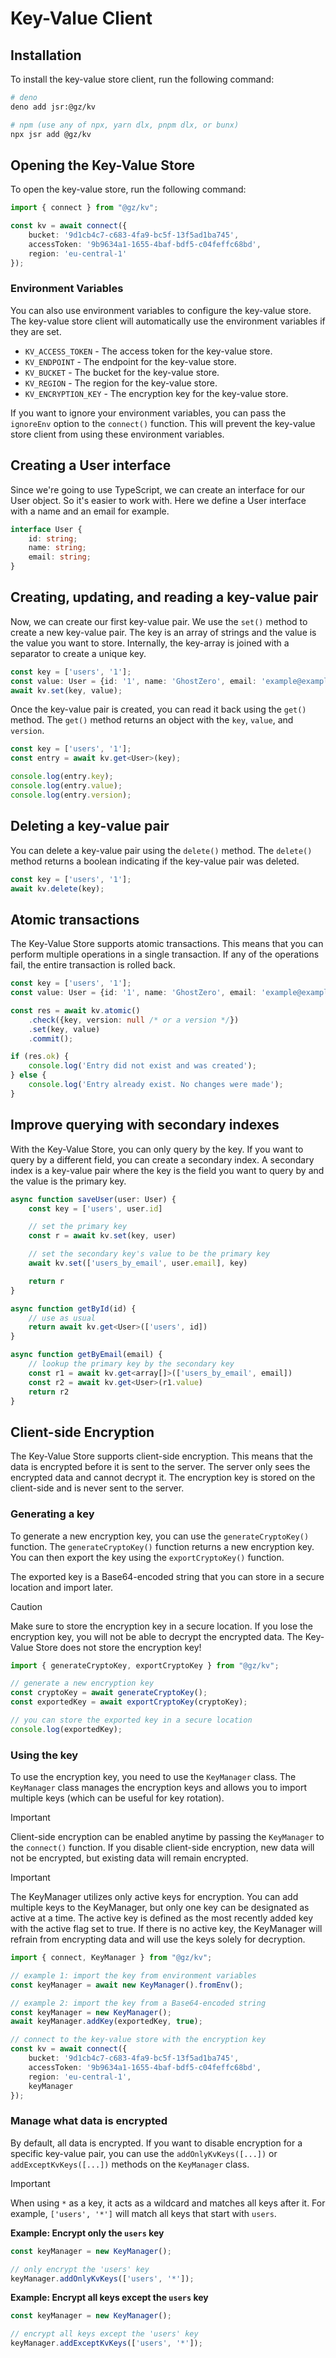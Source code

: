 # Key-Value Client

## Installation

To install the key-value store client, run the following command:

```bash
# deno
deno add jsr:@gz/kv

# npm (use any of npx, yarn dlx, pnpm dlx, or bunx)
npx jsr add @gz/kv
```

## Opening the Key-Value Store

To open the key-value store, run the following command:

```ts
import { connect } from "@gz/kv";

const kv = await connect({
    bucket: '9d1cb4c7-c683-4fa9-bc5f-13f5ad1ba745',
    accessToken: '9b9634a1-1655-4baf-bdf5-c04feffc68bd',
    region: 'eu-central-1'
});
```

### Environment Variables

You can also use environment variables to configure the key-value store. The key-value store client will automatically
use the environment variables if they are set.

- `KV_ACCESS_TOKEN` - The access token for the key-value store.
- `KV_ENDPOINT` - The endpoint for the key-value store.
- `KV_BUCKET` - The bucket for the key-value store.
- `KV_REGION` - The region for the key-value store.
- `KV_ENCRYPTION_KEY` - The encryption key for the key-value store.

If you want to ignore your environment variables, you can pass the `ignoreEnv` option to the `connect()` function. This
will prevent the key-value store client from using these environment variables.

## Creating a User interface

Since we're going to use TypeScript, we can create an interface for our User object. So it's easier to work with.
Here we define a User interface with a name and an email for example.

```typescript
interface User {
    id: string;
    name: string;
    email: string;
}
```

## Creating, updating, and reading a key-value pair

Now, we can create our first key-value pair. We use the `set()` method to create a new key-value pair. The key is an
array of strings and the value is the value you want to store. Internally, the key-array is joined with a separator to
create a unique key.

```typescript
const key = ['users', '1'];
const value: User = {id: '1', name: 'GhostZero', email: 'example@example.com'};
await kv.set(key, value);
```

Once the key-value pair is created, you can read it back using the `get()` method. The `get()` method returns an object
with the `key`, `value`, and `version`.

```typescript
const key = ['users', '1'];
const entry = await kv.get<User>(key);

console.log(entry.key);
console.log(entry.value);
console.log(entry.version);
```

## Deleting a key-value pair

You can delete a key-value pair using the `delete()` method. The `delete()` method returns a boolean indicating if the
key-value pair was deleted.

```typescript
const key = ['users', '1'];
await kv.delete(key);
```

## Atomic transactions

The Key-Value Store supports atomic transactions. This means that you can perform multiple operations in a single
transaction. If any of the operations fail, the entire transaction is rolled back.

```typescript
const key = ['users', '1'];
const value: User = {id: '1', name: 'GhostZero', email: 'example@example.com'};

const res = await kv.atomic()
    .check({key, version: null /* or a version */})
    .set(key, value)
    .commit();

if (res.ok) {
    console.log('Entry did not exist and was created');
} else {
    console.log('Entry already exist. No changes were made');
}
```

## Improve querying with secondary indexes

With the Key-Value Store, you can only query by the key. If you want to query by a different field, you can create a
secondary index. A secondary index is a key-value pair where the key is the field you want to query by and the value is
the primary key.

```typescript
async function saveUser(user: User) {
    const key = ['users', user.id]

    // set the primary key
    const r = await kv.set(key, user)

    // set the secondary key's value to be the primary key
    await kv.set(['users_by_email', user.email], key)

    return r
}

async function getById(id) {
    // use as usual
    return await kv.get<User>(['users', id])
}

async function getByEmail(email) {
    // lookup the primary key by the secondary key
    const r1 = await kv.get<array[]>(['users_by_email', email])
    const r2 = await kv.get<User>(r1.value)
    return r2
}
```

## Client-side Encryption

The Key-Value Store supports client-side encryption. This means that the data is encrypted before it is sent to the
server. The server only sees the encrypted data and cannot decrypt it. The encryption key is stored on the client-side
and is never sent to the server.

### Generating a key

To generate a new encryption key, you can use the `generateCryptoKey()` function. The `generateCryptoKey()` function
returns a new encryption key. You can then export the key using the `exportCryptoKey()` function.

The exported key is a Base64-encoded string that you can store in a secure location and import later.

> [!CAUTION]
> Make sure to store the encryption key in a secure location. If you lose the encryption key, you will not be able to
> decrypt the encrypted data. The Key-Value Store does not store the encryption key!

```typescript
import { generateCryptoKey, exportCryptoKey } from "@gz/kv";

// generate a new encryption key
const cryptoKey = await generateCryptoKey();
const exportedKey = await exportCryptoKey(cryptoKey);

// you can store the exported key in a secure location
console.log(exportedKey);
```

### Using the key

To use the encryption key, you need to use the `KeyManager` class. The `KeyManager` class manages the encryption keys
and allows you to import multiple keys (which can be useful for key rotation).

> [!IMPORTANT]
> Client-side encryption can be enabled anytime by passing the `KeyManager` to the `connect()` function. If you
> disable client-side encryption, new data will not be encrypted, but existing data will remain encrypted.

> [!IMPORTANT]
> The KeyManager utilizes only active keys for encryption. You can add multiple keys to the KeyManager, but only one key
> can be designated as active at a time. The active key is defined as the most recently added key with the active flag
> set to true. If there is no active key, the KeyManager will refrain from encrypting data and will use the keys solely
> for decryption.

```typescript
import { connect, KeyManager } from "@gz/kv";

// example 1: import the key from environment variables
const keyManager = await new KeyManager().fromEnv();

// example 2: import the key from a Base64-encoded string
const keyManager = new KeyManager();
await keyManager.addKey(exportedKey, true);

// connect to the key-value store with the encryption key
const kv = await connect({
    bucket: '9d1cb4c7-c683-4fa9-bc5f-13f5ad1ba745',
    accessToken: '9b9634a1-1655-4baf-bdf5-c04feffc68bd',
    region: 'eu-central-1',
    keyManager
});
```

### Manage what data is encrypted

By default, all data is encrypted. If you want to disable encryption for a specific key-value pair, you can use the
`addOnlyKvKeys([...])` or `addExceptKvKeys([...])` methods on the `KeyManager` class.

> [!IMPORTANT]
> When using `*` as a key, it acts as a wildcard and matches all keys after it. For example, `['users', '*']` will match
> all keys that start with `users`.

**Example: Encrypt only the `users` key**

```typescript
const keyManager = new KeyManager();

// only encrypt the 'users' key
keyManager.addOnlyKvKeys(['users', '*']);
```

**Example: Encrypt all keys except the `users` key**

```typescript
const keyManager = new KeyManager();

// encrypt all keys except the 'users' key
keyManager.addExceptKvKeys(['users', '*']);
```
